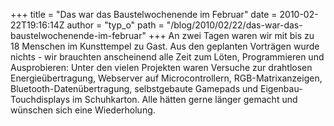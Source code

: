 +++
title = "Das war das Baustelwochenende im Februar"
date = 2010-02-22T19:16:14Z
author = "typ_o"
path = "/blog/2010/02/22/das-war-das-baustelwochenende-im-februar"
+++
An zwei Tagen waren wir mit bis zu 18 Menschen im Kunsttempel zu Gast.
Aus den geplanten Vorträgen wurde nichts - wir brauchten anscheinend
alle Zeit zum Löten, Programmieren und Ausprobieren: Unter den vielen
Projekten waren Versuche zur drahtlosen Energieübertragung, Webserver
auf Microcontrollern, RGB-Matrixanzeigen, Bluetooth-Datenübertragung,
selbstgebaute Gamepads und Eigenbau-Touchdisplays im Schuhkarton. Alle
hätten gerne länger gemacht und wünschen sich eine Wiederholung.
